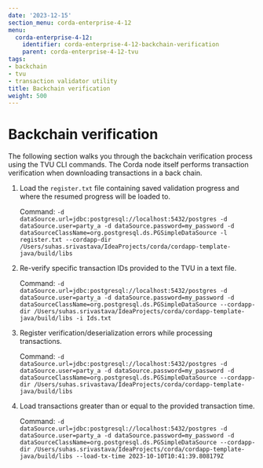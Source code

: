 ```yaml
---
date: '2023-12-15'
section_menu: corda-enterprise-4-12
menu:
  corda-enterprise-4-12:
    identifier: corda-enterprise-4-12-backchain-verification
    parent: corda-enterprise-4-12-tvu
tags:
- backchain
- tvu
- transaction validator utility
title: Backchain verification
weight: 500
---
```


# Backchain verification

The following section walks you through the backchain verification process using the TVU CLI commands. The Corda node itself performs transaction verification when downloading transactions in a back chain.

1. Load the `register.txt` file containing saved validation progress and where the resumed progress will be loaded to.

    Command: `-d dataSource.url=jdbc:postgresql://localhost:5432/postgres -d dataSource.user=party_a -d dataSource.password=my_password -d dataSourceClassName=org.postgresql.ds.PGSimpleDataSource -l register.txt --cordapp-dir /Users/suhas.srivastava/IdeaProjects/corda/cordapp-template-java/build/libs`

2. Re-verify specific transaction IDs provided to the TVU in a text file.

    Command: `-d dataSource.url=jdbc:postgresql://localhost:5432/postgres -d dataSource.user=party_a -d dataSource.password=my_password -d dataSourceClassName=org.postgresql.ds.PGSimpleDataSource --cordapp-dir /Users/suhas.srivastava/IdeaProjects/corda/cordapp-template-java/build/libs -i Ids.txt`

3. Register verification/deserialization errors while processing transactions.

    Command: `-d dataSource.url=jdbc:postgresql://localhost:5432/postgres -d dataSource.user=party_a -d dataSource.password=my_password -d dataSourceClassName=org.postgresql.ds.PGSimpleDataSource --cordapp-dir /Users/suhas.srivastava/IdeaProjects/corda/cordapp-template-java/build/libs`

4. Load transactions greater than or equal to the provided transaction time.

    Command: `-d dataSource.url=jdbc:postgresql://localhost:5432/postgres -d dataSource.user=party_a -d dataSource.password=my_password -d dataSourceClassName=org.postgresql.ds.PGSimpleDataSource --cordapp-dir /Users/suhas.srivastava/IdeaProjects/corda/cordapp-template-java/build/libs --load-tx-time 2023-10-10T10:41:39.808179Z`
